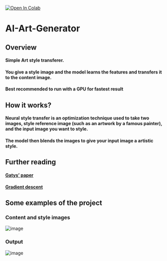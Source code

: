 [![Open In Colab](https://colab.research.google.com/assets/colab-badge.svg)](https://colab.research.google.com/drive/18nLCUAQZJ-vuOIn04IrBMubqsV6VO_9j?usp=sharing)
# AI-Art-Generator

## Overview
#### Simple Art style transferer.
#### You give a style image and the model learns the features and transfers it to the content image.
#### Best recommended to run with a GPU for fastest result

## How it works?
#### Neural style transfer is an optimization technique used to take two images, style reference image (such as an artwork by a famous painter), and the input image you want to style.

#### The model then blends the images to give your input image a artistic style.


## Further reading
#### [Gatys’ paper](https://arxiv.org/abs/1508.06576)
#### [Gradient descent](https://developers.google.com/machine-learning/crash-course/reducing-loss/gradient-descent)

## Some examples of the project
### Content and style images
![image](https://cdn.discordapp.com/attachments/748848099891347498/794168270831353856/tRe7lwtniHiKzxOK0pl2g5HA6HwFwXCRc6dDhcDgcDofjIuESLYfD4XA4HI6LhEu0HA6HwFwOC4SLtFyOBwOh8PhuEi4RMvhcDgc.png)

### Output
![image](https://cdn.discordapp.com/attachments/748848099891347498/794168176110731264/uNsabtFDjw5F7SPtB5ZrBdeNPfbuXaH96JOWTIkCF3KLtdQhkyZMiQIffDA18yJAhQ5QhgYZMiQIXcoQwMfMmTIkDuUoYEPGTJky.png)
